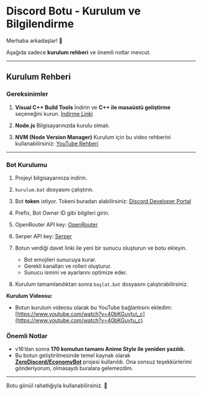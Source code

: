 # Discord Botu - Kurulum ve Bilgilendirme

Merhaba arkadaşlar! 👋

Aşağıda sadece **kurulum rehberi** ve önemli notlar mevcut.

---

## Kurulum Rehberi

### Gereksinimler

1. **Visual C++ Build Tools**
   İndirin ve **C++ ile masaüstü geliştirme** seçeneğini kurun.
   [İndirme Linki](https://visualstudio.microsoft.com/tr/visual-cpp-build-tools/?utm_source=chatgpt.com)

2. **Node.js**
   Bilgisayarınızda kurulu olmalı.

3. **NVM (Node Version Manager)**
   Kurulum için bu video rehberini kullanabilirsiniz:
   [YouTube Rehberi](https://www.youtube.com/watch?v=GWqZSisuq0g)

---

### Bot Kurulumu

1. Projeyi bilgisayarınıza indirin.
2. `kurulum.bat` dosyasını çalıştırın.
3. Bot **token** istiyor. Tokeni buradan alabilirsiniz:
   [Discord Developer Portal](https://discord.com/developers/applications)
4. Prefix, Bot Owner ID gibi bilgileri girin.
5. OpenRouter API key: [OpenRouter](https://openrouter.ai)
6. Serper API key: [Serper](https://serper.dev)
7. Botun verdiği davet linki ile yeni bir sunucu oluşturun ve botu ekleyin.

   * Bot emojileri sunucuya kurar.
   * Gerekli kanalları ve rolleri oluşturur.
   * Sunucu ismini ve ayarlarını optimize eder.
8. Kurulum tamamlandıktan sonra `başlat.bat` dosyasını çalıştırabilirsiniz.

**Kurulum Videosu:**

* Botun kurulum videosu olarak bu YouTube bağlantısını ekledim: [https://www.youtube.com/watch?v=40bKGuytu\_c](https://www.youtube.com/watch?v=40bKGuytu_c)

### Önemli Notlar

* v16’dan sonra **170 komutun tamamı Anime Style ile yeniden yazıldı.**
* Bu botun geliştirilmesinde temel kaynak olarak **[ZeroDiscord/EconomyBot](https://github.com/ZeroDiscord/EconomyBot/tree/main)** projesi kullanıldı.
  Ona sonsuz teşekkürlerimi gönderiyorum, olmasaydı buralara gelemezdim.

---

Botu gönül rahatlığıyla kullanabilirsiniz. 🎉
